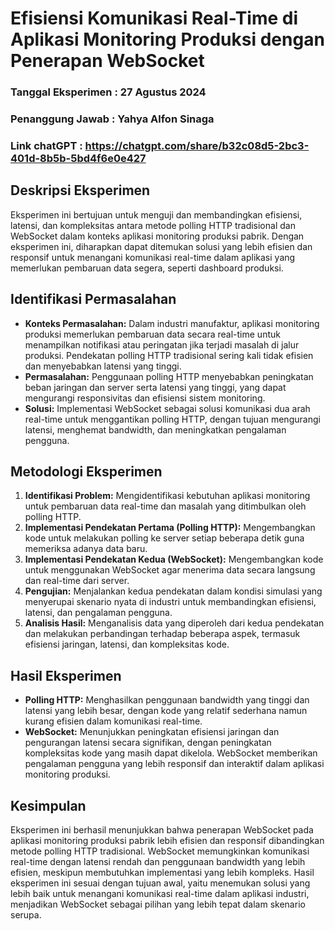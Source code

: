# Efisiensi Komunikasi Real-Time di Aplikasi Monitoring Produksi dengan Penerapan WebSocket
### Tanggal Eksperimen : 27 Agustus 2024
### Penanggung Jawab : Yahya Alfon Sinaga

### Link chatGPT : <https://chatgpt.com/share/b32c08d5-2bc3-401d-8b5b-5bd4f6e0e427>

## Deskripsi Eksperimen

Eksperimen ini bertujuan untuk menguji dan membandingkan efisiensi, latensi, dan kompleksitas antara metode polling HTTP tradisional dan WebSocket dalam konteks aplikasi monitoring produksi pabrik. Dengan eksperimen ini, diharapkan dapat ditemukan solusi yang lebih efisien dan responsif untuk menangani komunikasi real-time dalam aplikasi yang memerlukan pembaruan data segera, seperti dashboard produksi.

## Identifikasi Permasalahan

- **Konteks Permasalahan:** Dalam industri manufaktur, aplikasi monitoring produksi memerlukan pembaruan data secara real-time untuk menampilkan notifikasi atau peringatan jika terjadi masalah di jalur produksi. Pendekatan polling HTTP tradisional sering kali tidak efisien dan menyebabkan latensi yang tinggi.
- **Permasalahan:** Penggunaan polling HTTP menyebabkan peningkatan beban jaringan dan server serta latensi yang tinggi, yang dapat mengurangi responsivitas dan efisiensi sistem monitoring.
- **Solusi:** Implementasi WebSocket sebagai solusi komunikasi dua arah real-time untuk menggantikan polling HTTP, dengan tujuan mengurangi latensi, menghemat bandwidth, dan meningkatkan pengalaman pengguna.

## Metodologi Eksperimen

1. **Identifikasi Problem:** Mengidentifikasi kebutuhan aplikasi monitoring untuk pembaruan data real-time dan masalah yang ditimbulkan oleh polling HTTP.
2. **Implementasi Pendekatan Pertama (Polling HTTP):** Mengembangkan kode untuk melakukan polling ke server setiap beberapa detik guna memeriksa adanya data baru.
3. **Implementasi Pendekatan Kedua (WebSocket):** Mengembangkan kode untuk menggunakan WebSocket agar menerima data secara langsung dan real-time dari server.
4. **Pengujian:** Menjalankan kedua pendekatan dalam kondisi simulasi yang menyerupai skenario nyata di industri untuk membandingkan efisiensi, latensi, dan pengalaman pengguna.
5. **Analisis Hasil:** Menganalisis data yang diperoleh dari kedua pendekatan dan melakukan perbandingan terhadap beberapa aspek, termasuk efisiensi jaringan, latensi, dan kompleksitas kode.

## Hasil Eksperimen

- **Polling HTTP:** Menghasilkan penggunaan bandwidth yang tinggi dan latensi yang lebih besar, dengan kode yang relatif sederhana namun kurang efisien dalam komunikasi real-time.
- **WebSocket:** Menunjukkan peningkatan efisiensi jaringan dan pengurangan latensi secara signifikan, dengan peningkatan kompleksitas kode yang masih dapat dikelola. WebSocket memberikan pengalaman pengguna yang lebih responsif dan interaktif dalam aplikasi monitoring produksi.

## Kesimpulan

Eksperimen ini berhasil menunjukkan bahwa penerapan WebSocket pada aplikasi monitoring produksi pabrik lebih efisien dan responsif dibandingkan metode polling HTTP tradisional. WebSocket memungkinkan komunikasi real-time dengan latensi rendah dan penggunaan bandwidth yang lebih efisien, meskipun membutuhkan implementasi yang lebih kompleks. Hasil eksperimen ini sesuai dengan tujuan awal, yaitu menemukan solusi yang lebih baik untuk menangani komunikasi real-time dalam aplikasi industri, menjadikan WebSocket sebagai pilihan yang lebih tepat dalam skenario serupa.
